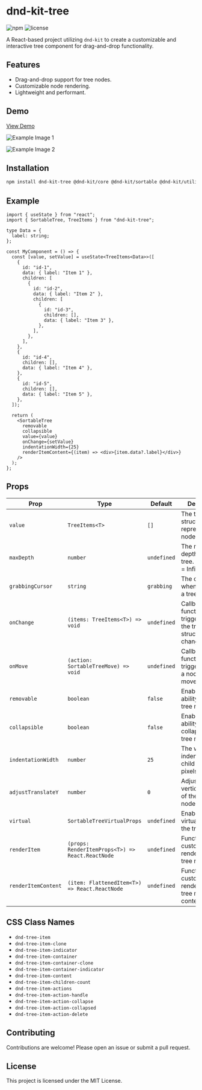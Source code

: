 # dnd-kit-tree

![npm](https://img.shields.io/npm/v/dnd-kit-tree)
![license](https://img.shields.io/npm/l/dnd-kit-tree)

A React-based project utilizing `dnd-kit` to create a customizable and interactive tree component for drag-and-drop
functionality.

## Features

- Drag-and-drop support for tree nodes.
- Customizable node rendering.
- Lightweight and performant.

## Demo

[View Demo](https://vojtechseidler.github.io/dnd-kit-tree/?path=/story/stories-sortabletree--default)

![Example Image 1](https://raw.githubusercontent.com/vojtechseidler/dnd-kit-tree/refs/heads/main/image-1.jpg)

![Example Image 2](https://raw.githubusercontent.com/vojtechseidler/dnd-kit-tree/refs/heads/main/image-2.jpg)

## Installation

```bash
npm install dnd-kit-tree @dnd-kit/core @dnd-kit/sortable @dnd-kit/utilities
```

## Example

```tsx
import { useState } from "react";
import { SortableTree, TreeItems } from "dnd-kit-tree";

type Data = {
  label: string;
};

const MyComponent = () => {
  const [value, setValue] = useState<TreeItems<Data>>([
    {
      id: "id-1",
      data: { label: "Item 1" },
      children: [
        {
          id: "id-2",
          data: { label: "Item 2" },
          children: [
            {
              id: "id-3",
              children: [],
              data: { label: "Item 3" },
            },
          ],
        },
      ],
    },
    {
      id: "id-4",
      children: [],
      data: { label: "Item 4" },
    },
    {
      id: "id-5",
      children: [],
      data: { label: "Item 5" },
    },
  ]);

  return (
    <SortableTree
      removable
      collapsible
      value={value}
      onChange={setValue}
      indentationWidth={25}
      renderItemContent={(item) => <div>{item.data?.label}</div>}
    />
  );
};
```

## Props

| Prop                | Type                                             | Default     | Description                                                  |
| ------------------- | ------------------------------------------------ | ----------- | ------------------------------------------------------------ |
| `value`             | `TreeItems<T>`                                   | `[]`        | The tree data structure representing the nodes.              |
| `maxDepth`          | `number`                                         | `undefined` | The maximum depth of the tree. (undefined = Infinity)        |
| `grabbingCursor`    | `string`                                         | `grabbing`  | The cursor style when dragging a tree node.                  |
| `onChange`          | `(items: TreeItems<T>) => void`                  | `undefined` | Callback function triggered when the tree structure changes. |
| `onMove`            | `(action: SortableTreeMove) => void`             | `undefined` | Callback function triggered when a node is moved.            |
| `removable`         | `boolean`                                        | `false`     | Enables the ability to remove tree nodes.                    |
| `collapsible`       | `boolean`                                        | `false`     | Enables the ability to collapse/expand tree nodes.           |
| `indentationWidth`  | `number`                                         | `25`        | The width of indentation for child nodes in pixels.          |
| `adjustTranslateY`  | `number`                                         | `0`         | Adjusts the vertical position of the dragged node.           |
| `virtual`           | `SortableTreeVirtualProps`                       | `undefined` | Enables virtualization of the tree.                          |
| `renderItem`        | `(props: RenderItemProps<T>) => React.ReactNode` | `undefined` | Function to customize the rendering of tree nodes.           |
| `renderItemContent` | `(item: FlattenedItem<T>) => React.ReactNode`    | `undefined` | Function to customize the rendering of tree node content.    |

## CSS Class Names

- `dnd-tree-item`
- `dnd-tree-item-clone`
- `dnd-tree-item-indicator`
- `dnd-tree-item-container`
- `dnd-tree-item-container-clone`
- `dnd-tree-item-container-indicator`
- `dnd-tree-item-content`
- `dnd-tree-item-children-count`
- `dnd-tree-item-actions`
- `dnd-tree-item-action-handle`
- `dnd-tree-item-action-collapse`
- `dnd-tree-item-action-collapsed`
- `dnd-tree-item-action-delete`

## Contributing

Contributions are welcome! Please open an issue or submit a pull request.

## License

This project is licensed under the MIT License.
